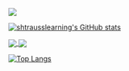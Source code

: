 ![](https://i.imgur.com/tPQYo8K.png)

[![shtrausslearning's GitHub stats](https://github-readme-stats.vercel.app/api?username=shtrausslearning&show_icons=true&theme=Gradient)](https://github.com/anuraghazra/github-readme-stats)

<a href="https://github.com/anuraghazra/github-readme-stats">
  <img align="center" src="https://github-readme-stats.vercel.app/api/pin/?username=anuraghazra&repo=github-readme-stats" />
</a>
<a href="https://github.com/anuraghazra/convoychat">
  <img align="center" src="https://github-readme-stats.vercel.app/api/pin/?username=anuraghazra&repo=convoychat" />
</a>

[![Top Langs](https://github-readme-stats.vercel.app/api/top-langs/?username=shtrausslearning&layout=compact)](https://github.com/shtrausslearning/github-readme-stats)
